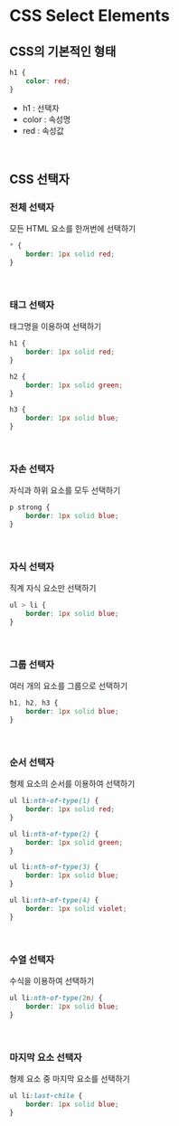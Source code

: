 # CSS Select Elements
## CSS의 기본적인 형태
``` css
h1 {
    color: red;
}
```
- h1 : 선택자
- color : 속성명
- red : 속성값

<br>

## CSS 선택자
### 전체 선택자
모든 HTML 요소를 한꺼번에 선택하기
``` css
* {
    border: 1px solid red;
}
```

<br>

### 태그 선택자
태그명을 이용하여 선택하기
``` css
h1 {
    border: 1px solid red;
}

h2 {
    border: 1px solid green;
}

h3 {
    border: 1px solid blue;
}
```

<br>

### 자손 선택자
자식과 하위 요소를 모두 선택하기
``` css
p strong {
    border: 1px solid blue;
}
```

<br>

### 자식 선택자
직계 자식 요소만 선택하기
``` css
ul > li {
    border: 1px solid blue;
}
```

<br>

### 그룹 선택자
여러 개의 요소를 그룹으로 선택하기
``` css 
h1, h2, h3 {
    border: 1px solid blue;
}
```

<br>

### 순서 선택자
형제 요소의 순서를 이용하여 선택하기
``` css
ul li:nth-of-type(1) {
    border: 1px solid red;
}

ul li:nth-of-type(2) {
    border: 1px solid green;
}

ul li:nth-of-type(3) {
    border: 1px solid blue;
}

ul li:nth-of-type(4) {
    border: 1px solid violet;
}
```

<br>

### 수열 선택자
수식을 이용하여 선택하기
``` css
ul li:nth-of-type(2n) {
    border: 1px solid blue;
}
```

<br>

### 마지막 요소 선택자
형제 요소 중 마지막 요소를 선택하기
``` css
ul li:last-chile {
    border: 1px solid blue;
}
```